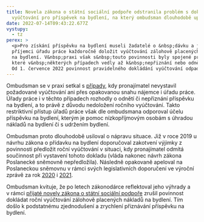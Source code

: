 ```yaml
---
title: Novela zákona o státní sociální podpoře odstranila problém s dokládáním
  vyúčtování pro příspěvek na bydlení, na který ombudsman dlouhodobě upozorňoval
date: 2022-07-14T09:43:22.677Z
vystupy:
  - tz
perex: >
  <p>Pro získání příspěvku na bydlení museli žadatelé o &nbsp;dávku a její a
  příjemci úřadu práce každoročně doložit vyúčtování zálohově placených nákladů
  na bydlení. V&nbsp;praxi však s&nbsp;touto povinnosti byly spojené problémy,
  které v&nbsp;některých případech vedly až k&nbsp;nepřiznání nebo odnětí dávky.
  Od 1. července 2022 povinnost pravidelného dokládání vyúčtování odpadá.</p>
---
```

<p>Ombudsman se v praxi setkal s <a href="https://www.ochrance.cz/aktualne/nelze-odnimat-prispevek-na-bydleni-kvuli-neochote-pronajimatele-vystavit-doklad/?fbclid=IwAR05mX3YDo9b6W6CuyjZkqppgIxLVhnHE3Jh1VJ0feP6jZJTtLRLOziEa2k.">případy</a>, kdy pronajímatel nevystavil požadované vyúčtování ani přes opakovanou snahu nájemce i úřadu práce. Úřady práce i v těchto případech rozhodly o odnětí či nepřiznání příspěvku na bydlení, a to právě z důvodu nedoložení ročního vyúčtování. Takto restriktivní přístup úřadů práce však dle ombudsmana odporoval účelu příspěvku na bydlení, kterým je pomoc nízkopříjmovým osobám s úhradou nákladů na bydlení či s udržením bydlení.</p>

<p>Ombudsman proto dlouhodobě usiloval o nápravu situace. Již v&nbsp;roce 2019 u návrhu zákona o přídavku na bydlení doporučoval zakotvení výjimky z povinnosti předložit roční vyúčtování v situaci, kdy pronajímatel odmítá součinnost při vystavení tohoto dokladu (vláda nakonec návrh zákona Poslanecké sněmovně nepředložila). Následně opakovaně apeloval na Poslaneckou sněmovnu v&nbsp;rámci svých legislativních doporučení ve výroční zprávě za rok <a href="https://www.ochrance.cz/dokument/2020/vy_roc_ni_zpra_va_2020.pdf">2020</a> i <a href="https://www.ochrance.cz/dokument/zpravy_pro_poslaneckou_snemovnu_2021/vyrocni-zprava-2021.pdf">2021</a>.</p>

<p>Ombudsman kvituje, že po letech zákonodárce reflektoval jeho výhrady a v&nbsp;rámci <a href="https://www.psp.cz/sqw/historie.sqw?o=9&amp;t=235">přijaté novely zákona o státní sociální podpoře</a> zrušil&nbsp;povinnost dokládat roční vyúčtování zálohově placených nákladů na bydlení. Tím došlo k&nbsp;podstatnému zjednodušení a zrychlení přiznávání příspěvku na bydlení.</p>
